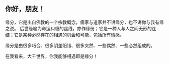 ## 你好，朋友！

缘分，它是出自佛教的一个宗教概念，儒家与道家并不讲缘分，也不讲你与我有缘之说。 后世缘喻为命运纠缠的丝线，亦作缘份；它是一种人与人之间无形的连结；它是某种必然存在的相遇的机会和可能，包括所有情感。

缘分是由很多巧合、很多阴差阳错、很多突然、一些偶然、一些必然组成的。

在我看来，大千世界，你我能够相遇即是缘分！
